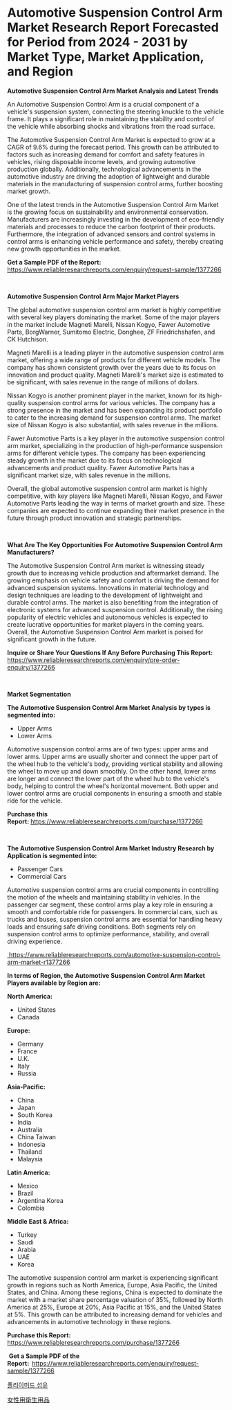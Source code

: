<p><h1>Automotive Suspension Control Arm Market Research Report Forecasted for Period from 2024 -  2031 by Market Type, Market Application, and Region</h1></p><p><strong>Automotive Suspension Control Arm Market Analysis and Latest Trends</strong></p>
<p><p>An Automotive Suspension Control Arm is a crucial component of a vehicle's suspension system, connecting the steering knuckle to the vehicle frame. It plays a significant role in maintaining the stability and control of the vehicle while absorbing shocks and vibrations from the road surface.</p><p>The Automotive Suspension Control Arm Market is expected to grow at a CAGR of 9.6% during the forecast period. This growth can be attributed to factors such as increasing demand for comfort and safety features in vehicles, rising disposable income levels, and growing automotive production globally. Additionally, technological advancements in the automotive industry are driving the adoption of lightweight and durable materials in the manufacturing of suspension control arms, further boosting market growth.</p><p>One of the latest trends in the Automotive Suspension Control Arm Market is the growing focus on sustainability and environmental conservation. Manufacturers are increasingly investing in the development of eco-friendly materials and processes to reduce the carbon footprint of their products. Furthermore, the integration of advanced sensors and control systems in control arms is enhancing vehicle performance and safety, thereby creating new growth opportunities in the market.</p></p>
<p><strong>Get a Sample PDF of the Report:&nbsp;</strong> <a href="https://www.reliableresearchreports.com/enquiry/request-sample/1377266">https://www.reliableresearchreports.com/enquiry/request-sample/1377266</a></p>
<p>&nbsp;</p>
<p><strong>Automotive Suspension Control Arm Major Market Players</strong></p>
<p><p>The global automotive suspension control arm market is highly competitive with several key players dominating the market. Some of the major players in the market include Magneti Marelli, Nissan Kogyo, Fawer Automotive Parts, BorgWarner, Sumitomo Electric, Donghee, ZF Friedrichshafen, and CK Hutchison.</p><p>Magneti Marelli is a leading player in the automotive suspension control arm market, offering a wide range of products for different vehicle models. The company has shown consistent growth over the years due to its focus on innovation and product quality. Magneti Marelli's market size is estimated to be significant, with sales revenue in the range of millions of dollars.</p><p>Nissan Kogyo is another prominent player in the market, known for its high-quality suspension control arms for various vehicles. The company has a strong presence in the market and has been expanding its product portfolio to cater to the increasing demand for suspension control arms. The market size of Nissan Kogyo is also substantial, with sales revenue in the millions.</p><p>Fawer Automotive Parts is a key player in the automotive suspension control arm market, specializing in the production of high-performance suspension arms for different vehicle types. The company has been experiencing steady growth in the market due to its focus on technological advancements and product quality. Fawer Automotive Parts has a significant market size, with sales revenue in the millions.</p><p>Overall, the global automotive suspension control arm market is highly competitive, with key players like Magneti Marelli, Nissan Kogyo, and Fawer Automotive Parts leading the way in terms of market growth and size. These companies are expected to continue expanding their market presence in the future through product innovation and strategic partnerships.</p></p>
<p>&nbsp;</p>
<p><strong>What Are The Key Opportunities For Automotive Suspension Control Arm Manufacturers?</strong></p>
<p><p>The Automotive Suspension Control Arm market is witnessing steady growth due to increasing vehicle production and aftermarket demand. The growing emphasis on vehicle safety and comfort is driving the demand for advanced suspension systems. Innovations in material technology and design techniques are leading to the development of lightweight and durable control arms. The market is also benefiting from the integration of electronic systems for advanced suspension control. Additionally, the rising popularity of electric vehicles and autonomous vehicles is expected to create lucrative opportunities for market players in the coming years. Overall, the Automotive Suspension Control Arm market is poised for significant growth in the future.</p></p>
<p><strong>Inquire or Share Your Questions If Any Before Purchasing This Report:</strong> <a href="https://www.reliableresearchreports.com/enquiry/pre-order-enquiry/1377266">https://www.reliableresearchreports.com/enquiry/pre-order-enquiry/1377266</a></p>
<p>&nbsp;</p>
<p><strong>Market Segmentation</strong></p>
<p><strong>The Automotive Suspension Control Arm Market Analysis by types is segmented into:</strong></p>
<p><ul><li>Upper Arms</li><li>Lower Arms</li></ul></p>
<p><p>Automotive suspension control arms are of two types: upper arms and lower arms. Upper arms are usually shorter and connect the upper part of the wheel hub to the vehicle's body, providing vertical stability and allowing the wheel to move up and down smoothly. On the other hand, lower arms are longer and connect the lower part of the wheel hub to the vehicle's body, helping to control the wheel's horizontal movement. Both upper and lower control arms are crucial components in ensuring a smooth and stable ride for the vehicle.</p></p>
<p><strong>Purchase this Report:&nbsp;</strong><a href="https://www.reliableresearchreports.com/purchase/1377266">https://www.reliableresearchreports.com/purchase/1377266</a></p>
<p>&nbsp;</p>
<p><strong>The Automotive Suspension Control Arm Market Industry Research by Application is segmented into:</strong></p>
<p><ul><li>Passenger Cars</li><li>Commercial Cars</li></ul></p>
<p><p>Automotive suspension control arms are crucial components in controlling the motion of the wheels and maintaining stability in vehicles. In the passenger car segment, these control arms play a key role in ensuring a smooth and comfortable ride for passengers. In commercial cars, such as trucks and buses, suspension control arms are essential for handling heavy loads and ensuring safe driving conditions. Both segments rely on suspension control arms to optimize performance, stability, and overall driving experience.</p></p>
<p><a href="https://www.reliableresearchreports.com/automotive-suspension-control-arm-market-r1377266">&nbsp;https://www.reliableresearchreports.com/automotive-suspension-control-arm-market-r1377266</a></p>
<p><strong>In terms of Region, the Automotive Suspension Control Arm Market Players available by Region are:</strong></p>
<p>
    <p> <strong> North America: </strong>
        <ul>
            <li>United States</li>
            <li>Canada</li>
        </ul>
        </p> 
    <p> <strong> Europe: </strong>
        <ul>
            <li>Germany</li>
            <li>France</li>
            <li>U.K.</li>
            <li>Italy</li>
            <li>Russia</li>
        </ul>
        </p> 
    <p> <strong> Asia-Pacific: </strong>
        <ul>
            <li>China</li>
            <li>Japan</li>
            <li>South Korea</li>
            <li>India</li>
            <li>Australia</li>
            <li>China Taiwan</li>
            <li>Indonesia</li>
            <li>Thailand</li>
            <li>Malaysia</li>
        </ul>
        </p> 
    <p> <strong> Latin America: </strong>
        <ul>
            <li>Mexico</li>
            <li>Brazil</li>
            <li>Argentina Korea</li>
            <li>Colombia</li>
        </ul>
        </p> 
    <p> <strong> Middle East & Africa: </strong>
        <ul>
            <li>Turkey</li>
            <li>Saudi</li>
            <li>Arabia</li>
            <li>UAE</li>
            <li>Korea</li>
        </ul>
    </p>
    </p>
<p><p>The automotive suspension control arm market is experiencing significant growth in regions such as North America, Europe, Asia Pacific, the United States, and China. Among these regions, China is expected to dominate the market with a market share percentage valuation of 35%, followed by North America at 25%, Europe at 20%, Asia Pacific at 15%, and the United States at 5%. This growth can be attributed to increasing demand for vehicles and advancements in automotive technology in these regions.</p></p>
<p><strong>Purchase this Report: </strong><a href="https://www.reliableresearchreports.com/purchase/1377266">https://www.reliableresearchreports.com/purchase/1377266</a></p>
<p>&nbsp;<strong>Get a Sample PDF of the Report:&nbsp;&nbsp;</strong><a href="https://www.reliableresearchreports.com/enquiry/request-sample/1377266">https://www.reliableresearchreports.com/enquiry/request-sample/1377266</a></p>
<p><strong></strong></p>
<p><p><a href="https://github.com/KellyLyncyh543964/Market-Research-Report-List-2/blob/main/43244331204.md">폴리이미드 섬유</a></p><p><a href="https://github.com/zjkmgcs938405/Market-Research-Report-List-3/blob/main/9286679185858.md">女性用衛生用品</a></p></p>
